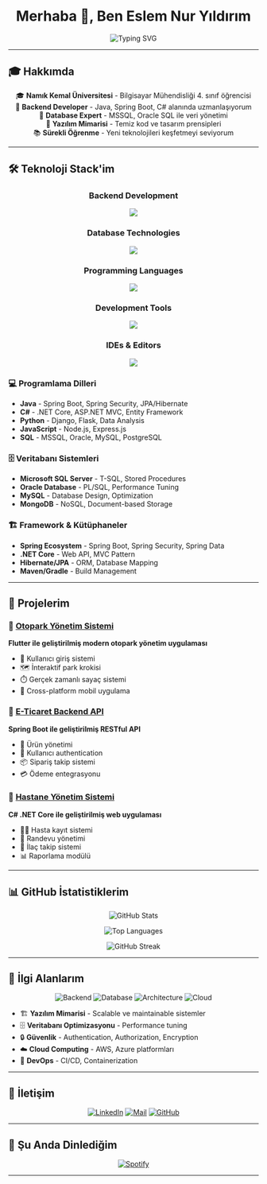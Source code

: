 <div align="center">

# Merhaba 👋, Ben Eslem Nur Yıldırım

<img src="https://readme-typing-svg.demolab.com?font=Fira+Code&pause=1000&color=6366F1&center=true&vCenter=true&width=435&lines=Backend+Developer;Database+Expert;Computer+Engineering+Student;Always+Learning+%F0%9F%9A%80" alt="Typing SVG" />

</div>

---

## 🎓 Hakkımda

<p align="center">
🎓 <strong>Namık Kemal Üniversitesi</strong> - Bilgisayar Mühendisliği 4. sınıf öğrencisi<br>
🚀 <strong>Backend Developer</strong> - Java, Spring Boot, C# alanında uzmanlaşıyorum<br>
💾 <strong>Database Expert</strong> - MSSQL, Oracle SQL ile veri yönetimi<br>
🌟 <strong>Yazılım Mimarisi</strong> - Temiz kod ve tasarım prensipleri<br>
📚 <strong>Sürekli Öğrenme</strong> - Yeni teknolojileri keşfetmeyi seviyorum
</p>

---

## 🛠️ Teknoloji Stack'im

<div align="center">

### Backend Development
<img src="https://skillicons.dev/icons?i=java,spring,springboot,gradle,maven" />

### Database Technologies
<img src="https://skillicons.dev/icons?i=mysql,postgresql,mongodb,redis" />

### Programming Languages
<img src="https://skillicons.dev/icons?i=java,csharp,python,javascript" />

### Development Tools
<img src="https://skillicons.dev/icons?i=git,github,gitlab,docker,kubernetes" />

### IDEs & Editors
<img src="https://skillicons.dev/icons?i=idea,vscode,eclipse" />

</div>

### 💻 Programlama Dilleri
- **Java** - Spring Boot, Spring Security, JPA/Hibernate
- **C#** - .NET Core, ASP.NET MVC, Entity Framework
- **Python** - Django, Flask, Data Analysis
- **JavaScript** - Node.js, Express.js
- **SQL** - MSSQL, Oracle, MySQL, PostgreSQL

### 🗄️ Veritabanı Sistemleri
- **Microsoft SQL Server** - T-SQL, Stored Procedures
- **Oracle Database** - PL/SQL, Performance Tuning
- **MySQL** - Database Design, Optimization
- **MongoDB** - NoSQL, Document-based Storage

### 🏗️ Framework & Kütüphaneler
- **Spring Ecosystem** - Spring Boot, Spring Security, Spring Data
- **.NET Core** - Web API, MVC Pattern
- **Hibernate/JPA** - ORM, Database Mapping
- **Maven/Gradle** - Build Management

---

## 🚀 Projelerim

### 🚗 [Otopark Yönetim Sistemi](https://github.com/eslemnuryildirim/otopark-demo)
**Flutter ile geliştirilmiş modern otopark yönetim uygulaması**
- 🔐 Kullanıcı giriş sistemi
- 🗺️ İnteraktif park krokisi
- ⏱️ Gerçek zamanlı sayaç sistemi
- 📱 Cross-platform mobil uygulama

### 💼 [E-Ticaret Backend API](https://github.com/eslemnuryildirim)
**Spring Boot ile geliştirilmiş RESTful API**
- 🛒 Ürün yönetimi
- 👥 Kullanıcı authentication
- 📦 Sipariş takip sistemi
- 💳 Ödeme entegrasyonu

### 🏥 [Hastane Yönetim Sistemi](https://github.com/eslemnuryildirim)
**C# .NET Core ile geliştirilmiş web uygulaması**
- 👨‍⚕️ Hasta kayıt sistemi
- 📅 Randevu yönetimi
- 💊 İlaç takip sistemi
- 📊 Raporlama modülü

---

## 📊 GitHub İstatistiklerim

<div align="center">

![GitHub Stats](https://github-readme-stats.vercel.app/api?username=eslemnuryildirim&show_icons=true&theme=radical&hide_border=true&count_private=true)

![Top Languages](https://github-readme-stats.vercel.app/api/top-langs/?username=eslemnuryildirim&layout=compact&theme=radical&hide_border=true&langs_count=8)

![GitHub Streak](https://github-readme-streak-stats.herokuapp.com/?user=eslemnuryildirim&theme=radical&hide_border=true)

</div>

---


## 🌱 İlgi Alanlarım

<div align="center">

![Backend](https://img.shields.io/badge/Backend-Development-4CAF50?style=for-the-badge)
![Database](https://img.shields.io/badge/Database-Design-2196F3?style=for-the-badge)
![Architecture](https://img.shields.io/badge/Software-Architecture-FF9800?style=for-the-badge)
![Cloud](https://img.shields.io/badge/Cloud-Computing-9C27B0?style=for-the-badge)

</div>

- 🏗️ **Yazılım Mimarisi** - Scalable ve maintainable sistemler
- 🗄️ **Veritabanı Optimizasyonu** - Performance tuning
- 🔒 **Güvenlik** - Authentication, Authorization, Encryption
- ☁️ **Cloud Computing** - AWS, Azure platformları
- 🐳 **DevOps** - CI/CD, Containerization

---

## 🤝 İletişim

<div align="center">

[![LinkedIn](https://img.shields.io/badge/-LinkedIn-blue?style=for-the-badge&logo=linkedin&logoColor=white)](https://www.linkedin.com/in/eslem-nur-y%C4%B1ld%C4%B1r%C4%B1m-ba29b5249/)
[![Mail](https://img.shields.io/badge/-Gmail-red?style=for-the-badge&logo=gmail&logoColor=white)](mailto:eslemyldrrm@gmail.com)
[![GitHub](https://img.shields.io/badge/-GitHub-black?style=for-the-badge&logo=github&logoColor=white)](https://github.com/eslemnuryildirim)


</div>

---


## 🎵 Şu Anda Dinlediğim

<div align="center">

[![Spotify](https://spotify-github-readme.vercel.app/api/spotify)](https://open.spotify.com/user/eslemnuryildirim)

</div>

---

<div align="center">


</div>
